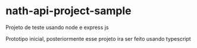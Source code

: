 # nath-api-project-sample

Projeto de teste usando node e express js

Prototipo inicial, posteriormente esse projeto ira ser feito usando typescript
